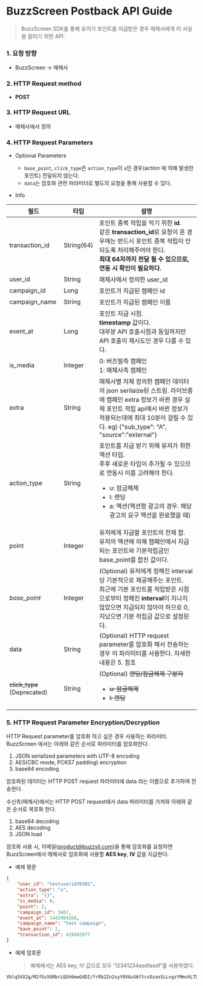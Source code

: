 # BuzzScreen Postback API Guide
> BuzzScreen SDK를 통해 유저가 포인트를 지급받은 경우 매체사에게 이 사실을 알리기 위한 API.

### 1. 요청 방향
* BuzzScreen -> 매체사
 
### 2. HTTP Request method

* **POST**
 
### 3. HTTP Request URL

* 매체사에서 정의

### 4. HTTP Request Parameters

* Optional Parameters
    * `base_point`, `click_type`은 `action_type`이 `a`인 경우(action 에 의해 발생한 포인트) 전달되지 않는다.
    * `data`는 암호화 관련 파라미터로 별도의 요청을 통해 사용할 수 있다.

* Info

| 필드 | 타입 | 설명 |
|-----|----|-----|
| transaction_id | String(64)  | 포인트 중복 적립을 막기 위한 **id**.<br>같은 **transaction_id**로 요청이 온 경우에는 반드시 포인트 중복 적립이 안되도록 처리해주어야 한다.<br>**최대 64자까지 전달 될 수 있으므로, 연동 시 확인이 필요하다.** |
| user_id | String | 매체사에서 정의한 user_id |
| campaign_id | Long | 포인트가 지급된 캠페인 id |
| campaign_name | String | 포인트가 지급된 캠페인 이름 |
| event_at | Long | 포인트 지급 시점.<br>**timestamp** 값이다.<br>대부분 API 호출시점과 동일하지만 API 호출이 재시도인 경우 다를 수 있다. |
| is_media | Integer | 0: 버즈빌측 캠페인<br>1: 매체사측 캠페인|
| extra | String | 매체사별 자체 정의한 캠페인 데이터의 json serilaize된 스트링. 라이브중에 캠페인 extra 정보가 바뀐 경우 실제 포인트 적립 api에서 바뀐 정보가 적용되는데에 최대 10분이 걸릴 수 있다. eg) {"sub_type": "A", "source":"external"} |
| action_type | String | 포인트를 지급 받기 위해 유저가 취한 액션 타입.<br>추후 새로운 타입이 추가될 수 있으므로 연동시 이를 고려해야 한다.<ul><li>u: 잠금해제</li><li>l: 랜딩 </li><li>a: 액션(액션형 광고의 경우. 해당 광고의 요구 액션을 완료했을 때)</li></ul>|
| point | Integer | 유저에게 지급할 포인트의 전체 합.<br>유저의 액션에 의해 캠페인에서 지급되는 포인트와 기본적립금인 base_point를 합친 값이다. |
| *base_point* | Integer | (Optional) 유저에게 정해진 interval 당 기본적으로 제공해주는 포인트.<br>최근에 기본 포인트를 적립받은 시점으로부터 정해진 **interval**이 지나지 않았으면 지급되지 않아야 하므로 0, 지났으면 기본 적립금 값으로 설정된다. |
| data | String  | (Optional) HTTP request parameter를 암호화 해서 전송하는 경우 이 파라미터를 사용한다. 자세한 내용은 5. 참조 |
| ~~click_type~~ (Deprecated) | String  | (Optional) ~~랜딩/잠금해제 구분자 <ul><li>u: 잠금해제</li><li>l: 랜딩 </li></ul>~~ ||

### 5. HTTP Request Parameter Encryption/Decryption

HTTP Request parameter를 암호화 하고 싶은 경우 사용하는 파라미터. BuzzScreen 에서는 아래와 같은 순서로 파라미터를 암호화한다.

1. JSON serialized parameters with UTF-8 encoding
2. AES(CBC mode, PCKS7 padding) encryption
3. base64 encoding

암호화된 데이터는 HTTP POST request 파라미터에 data 라는 이름으로 추가하여 전송한다.

수신측(매체사)에서는 HTTP POST request에서 data 파라미터를 가져와 아래와 같은 순서로 복호화 한다.

1. base64 decoding
2. AES decoding
3. JSON load
 
암호화 사용 시, 이메일(product@buzzvil.com)을 통해 암호화를 요청하면 BuzzScreen에서 매체사로 암호화에 사용할 **AES key**, **IV** 값을 지급한다.

- 예제 평문
```json
{
    "user_id": "testuserid76301", 
    "action_type": "u", 
    "extra": "{}", 
    "is_media": 0,
    "point": 2,
    "campaign_id": 3467,
    "event_at": 1442984268,
    "campaign_name": "test campaign",
    "base_point": 2,
    "transaction_id": 429482977
}
```
- 예제 암호문

    > 예제에서는 AES key, IV 값으로 모두 '12341234asdfasdf'를 사용하였다.

```
Vblq5XX2g/M2fGs5GRbrLQGh6mwGXDI/frRb2Zn2syY0VAzG6ftcvDzaxSLLvgzYMmvhLTDKZATDX2F9U4AENfBZYQ/Ov+Y9QPfW9A39kaQi/XS3kea09+aI1pO0NkHqP8My8TuR//xhVYtoWovSIw42jbTzUhgJ8SePTC5ZwrLg7bOS7cy3gEgcHL9XzUOrxL8RqMo8fieSMv9hr2YkJJmNL2t0akyj/Hz/lXUvOqhrb9mmFuSlWLF/kS8af3fRKgjxNjGGIVDoVotPipFSbHbpExSp6wY0wsmjfcXGw6g=
```
